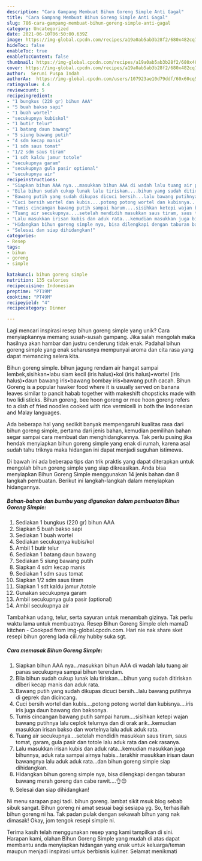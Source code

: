 ```yaml
---
description: "Cara Gampang Membuat Bihun Goreng Simple Anti Gagal"
title: "Cara Gampang Membuat Bihun Goreng Simple Anti Gagal"
slug: 786-cara-gampang-membuat-bihun-goreng-simple-anti-gagal
category: Uncategorized
date: 2021-06-10T06:50:00.639Z
image: https://img-global.cpcdn.com/recipes/a19a0ab5ab3b28f2/680x482cq70/bihun-goreng-simple-foto-resep-utama.jpg
hideToc: false
enableToc: true
enableTocContent: false
thumbnail: https://img-global.cpcdn.com/recipes/a19a0ab5ab3b28f2/680x482cq70/bihun-goreng-simple-foto-resep-utama.jpg
cover: https://img-global.cpcdn.com/recipes/a19a0ab5ab3b28f2/680x482cq70/bihun-goreng-simple-foto-resep-utama.jpg
author:  Seruni Puspa Indah
authorAv:  https://img-global.cpcdn.com/users/107923ae10d79ddf/60x60cq50/avatar.jpg
ratingvalue: 4.4
reviewcount: 5
recipeingredient:
- "1 bungkus (220 gr) bihun AAA"
- "5 buah bakso sapi"
- "1 buah wortel"
- "secukupnya kubiskol"
- "1 butir telur"
- "1 batang daun bawang"
- "5 siung bawang putih"
- "4 sdm kecap manis"
- "1 sdm saus tomat"
- "1/2 sdm saus tiram"
- "1 sdt kaldu jamur totole"
- "secukupnya garam"
- "secukupnya gula pasir optional"
- "secukupnya air"
recipeinstructions:
- "Siapkan bihun AAA nya...masukkan bihun AAA di wadah lalu tuang air panas secukupnya sampai bihun terendam."
- "Bila bihun sudah cukup lunak lalu tiriskan....bihun yang sudah ditiriskan diberi kecap manis dan aduk rata."
- "Bawang putih yang sudah dikupas dicuci bersih...lalu bawang putihnya di geprek dan dicincang."
- "Cuci bersih wortel dan kubis....potong potong wortel dan kubisnya....iris iris juga daun bawang dan baksonya."
- "Tumis cincangan bawang putih sampai harum....sisihkan ketepi wajan bawang putihnya lalu ceplok telurnya dan di orak arik...kemudian masukkan irisan bakso dan wortelnya lalu aduk aduk rata."
- "Tuang air secukupnya....setelah mendidih masukkan saus tiram, saus tomat, garam, gula pasir dan totole lalu aduk rata dan cek rasanya."
- "Lalu masukkan irisan kubis dan aduk rata...kemudian masukkan juga bihunnya, aduk rata sampai airnya habis...terakhir masukkan irisan daun bawangnya lalu aduk aduk rata...dan bihun goreng simple siap dihidangkan."
- "Hidangkan bihun goreng simple nya, bisa dilengkapi dengan taburan bawang merah goreng dan cabe rawit....👌😊"
- "Selesai dan siap dihidangkan!"
categories:
- Resep
tags:
- bihun
- goreng
- simple

katakunci: bihun goreng simple 
nutrition: 135 calories
recipecuisine: Indonesian
preptime: "PT19M"
cooktime: "PT49M"
recipeyield: "4"
recipecategory: Dinner

---
```



Lagi mencari inspirasi resep bihun goreng simple yang unik? Cara menyiapkannya memang susah-susah gampang. Jika salah mengolah maka hasilnya akan hambar dan justru cenderung tidak enak. Padahal bihun goreng simple yang enak seharusnya mempunyai aroma dan cita rasa yang dapat memancing selera kita.


Bihun goreng simple. bihun jagung rendam air hangat sampai lembek,sisihkan•labu siam kecil (iris halus)•kol (iris halus)•wortel (iris halus)•daun bawang iris•bawang bombay iris•bawang putih cacah. Bihun Goreng is a popular hawker food where it is usually served on banana leaves similar to pancit habab together with makeshift chopsticks made with two lidi sticks. Bihun goreng, bee hoon goreng or mee hoon goreng refers to a dish of fried noodles cooked with rice vermicelli in both the Indonesian and Malay languages.

Ada beberapa hal yang sedikit banyak mempengaruhi kualitas rasa dari bihun goreng simple, pertama dari jenis bahan, kemudian pemilihan bahan segar sampai cara membuat dan menghidangkannya. Tak perlu pusing jika hendak menyiapkan bihun goreng simple yang enak di rumah, karena asal sudah tahu triknya maka hidangan ini dapat menjadi suguhan istimewa.


Di bawah ini ada beberapa tips dan trik praktis yang dapat diterapkan untuk mengolah bihun goreng simple yang siap dikreasikan. Anda bisa menyiapkan Bihun Goreng Simple menggunakan 14 jenis bahan dan 8 langkah pembuatan. Berikut ini langkah-langkah dalam menyiapkan hidangannya.

<!--inarticleads1-->

##### Bahan-bahan dan bumbu yang digunakan dalam pembuatan Bihun Goreng Simple:

1. Sediakan 1 bungkus (220 gr) bihun AAA
1. Siapkan 5 buah bakso sapi
1. Sediakan 1 buah wortel
1. Sediakan secukupnya kubis/kol
1. Ambil 1 butir telur
1. Sediakan 1 batang daun bawang
1. Sediakan 5 siung bawang putih
1. Siapkan 4 sdm kecap manis
1. Sediakan 1 sdm saus tomat
1. Siapkan 1/2 sdm saus tiram
1. Siapkan 1 sdt kaldu jamur /totole
1. Gunakan secukupnya garam
1. Ambil secukupnya gula pasir (optional)
1. Ambil secukupnya air


Tambahkan udang, telur, serta sayuran untuk menambah gizinya. Tak perlu waktu lama untuk membuatnya. Resep Bihun Goreng Simple oleh mamaD kitchen - Cookpad from img-global.cpcdn.com. Hari nie nak share sket resepi bihun goreng lada cili.my hubby suka sgt. 

<!--inarticleads2-->

##### Cara memasak Bihun Goreng Simple:

1. Siapkan bihun AAA nya...masukkan bihun AAA di wadah lalu tuang air panas secukupnya sampai bihun terendam.
1. Bila bihun sudah cukup lunak lalu tiriskan....bihun yang sudah ditiriskan diberi kecap manis dan aduk rata.
1. Bawang putih yang sudah dikupas dicuci bersih...lalu bawang putihnya di geprek dan dicincang.
1. Cuci bersih wortel dan kubis....potong potong wortel dan kubisnya....iris iris juga daun bawang dan baksonya.
1. Tumis cincangan bawang putih sampai harum....sisihkan ketepi wajan bawang putihnya lalu ceplok telurnya dan di orak arik...kemudian masukkan irisan bakso dan wortelnya lalu aduk aduk rata.
1. Tuang air secukupnya....setelah mendidih masukkan saus tiram, saus tomat, garam, gula pasir dan totole lalu aduk rata dan cek rasanya.
1. Lalu masukkan irisan kubis dan aduk rata...kemudian masukkan juga bihunnya, aduk rata sampai airnya habis...terakhir masukkan irisan daun bawangnya lalu aduk aduk rata...dan bihun goreng simple siap dihidangkan.
1. Hidangkan bihun goreng simple nya, bisa dilengkapi dengan taburan bawang merah goreng dan cabe rawit....👌😊
1. Selesai dan siap dihidangkan!

Ni menu sarapan pagi tadi. bihun goreng. lambat sikit msuk blog sebab sibuk sangat. Bihun goreng ni amat sesuai bagi sesiapa yg. So, terhasillah bihun goreng ni ha. Tak padan pulak dengan sekawah bihun yang nak dimasak! Okay, jom tengok resepi simple ni. 

Terima kasih telah menggunakan resep yang kami tampilkan di sini. Harapan kami, olahan Bihun Goreng Simple yang mudah di atas dapat membantu anda menyiapkan hidangan yang enak untuk keluarga/teman maupun menjadi inspirasi untuk berbisnis kuliner. Selamat menikmati
